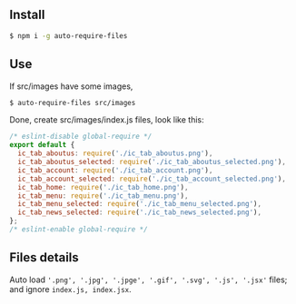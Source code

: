 ## Install
```sh
$ npm i -g auto-require-files
```

## Use

If src/images have some images,

```sh
$ auto-require-files src/images
```

Done, create src/images/index.js files, look like this:

```js
/* eslint-disable global-require */
export default {
  ic_tab_aboutus: require('./ic_tab_aboutus.png'),
  ic_tab_aboutus_selected: require('./ic_tab_aboutus_selected.png'),
  ic_tab_account: require('./ic_tab_account.png'),
  ic_tab_account_selected: require('./ic_tab_account_selected.png'),
  ic_tab_home: require('./ic_tab_home.png'),
  ic_tab_menu: require('./ic_tab_menu.png'),
  ic_tab_menu_selected: require('./ic_tab_menu_selected.png'),
  ic_tab_news_selected: require('./ic_tab_news_selected.png'),
};
/* eslint-enable global-require */
```

## Files details

Auto load `'.png', '.jpg', '.jpge', '.gif', '.svg', '.js', '.jsx'` files;
and ignore `index.js, index.jsx`.
